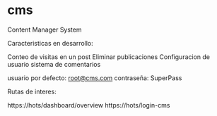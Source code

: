 # cms
Content Manager System

Caracteristicas en desarrollo:

Conteo de visitas en un post
Eliminar publicaciones
Configuracion de usuario
sistema de comentarios

usuario por defecto: root@cms.com
contraseña: SuperPass

Rutas de interes:

https://hots/dashboard/overview
https://hots/login-cms